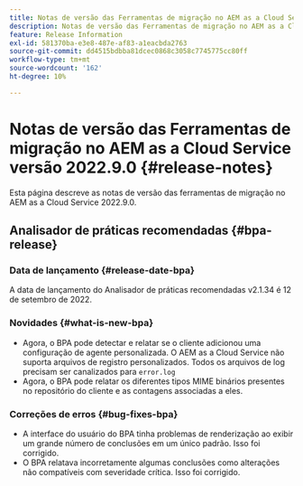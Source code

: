 ```yaml
---
title: Notas de versão das Ferramentas de migração no AEM as a Cloud Service versão 2022.9.0
description: Notas de versão das Ferramentas de migração no AEM as a Cloud Service versão 2022.9.0
feature: Release Information
exl-id: 581370ba-e3e8-487e-af83-a1eacbda2763
source-git-commit: dd4515bdbba81dcec0868c3058c7745775cc80ff
workflow-type: tm+mt
source-wordcount: '162'
ht-degree: 10%

---
```


# Notas de versão das Ferramentas de migração no AEM as a Cloud Service versão 2022.9.0 {#release-notes}

Esta página descreve as notas de versão das ferramentas de migração no AEM as a Cloud Service 2022.9.0.

## Analisador de práticas recomendadas {#bpa-release}

### Data de lançamento {#release-date-bpa}

A data de lançamento do Analisador de práticas recomendadas v2.1.34 é 12 de setembro de 2022.

### Novidades {#what-is-new-bpa}

* Agora, o BPA pode detectar e relatar se o cliente adicionou uma configuração de agente personalizada. O AEM as a Cloud Service não suporta arquivos de registro personalizados. Todos os arquivos de log precisam ser canalizados para `error.log`
* Agora, o BPA pode relatar os diferentes tipos MIME binários presentes no repositório do cliente e as contagens associadas a eles.

### Correções de erros {#bug-fixes-bpa}

* A interface do usuário do BPA tinha problemas de renderização ao exibir um grande número de conclusões em um único padrão. Isso foi corrigido.
* O BPA relatava incorretamente algumas conclusões como alterações não compatíveis com severidade crítica. Isso foi corrigido.
